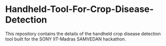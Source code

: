 # Handheld-Tool-For-Crop-Disease-Detection
This repository contains the details of the handheld crop disease detection tool built for the SONY IIT-Madras SAMVEDAN hackathon.
